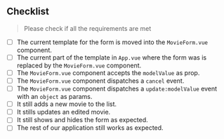 ## Checklist

> Please check if all the requirements are met

- [ ] The current template for the form is moved into the `MovieForm.vue` component.
- [ ] The current part of the template in `App.vue` where the form was is replaced by the `MovieForm.vue` component.
- [ ] The `MovieForm.vue` component accepts the `modelValue` as prop.
- [ ] The `MovieForm.vue` component dispatches a `cancel` event.
- [ ] The `MovieForm.vue` component dispatches a `update:modelValue` event with an `object` as params.
- [ ] It still adds a new movie to the list.
- [ ] It stills updates an edited movie.
- [ ] It still shows and hides the form as expected.
- [ ] The rest of our application still works as expected.
